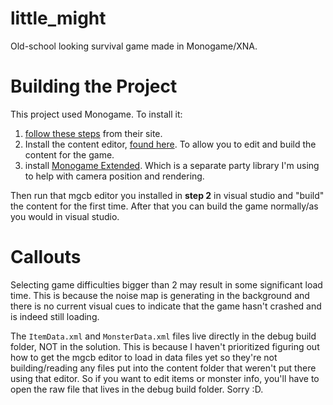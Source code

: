 # little_might
Old-school looking survival game made in Monogame/XNA.

# Building the Project
This project used Monogame. To install it:

1. [follow these steps](https://docs.monogame.net/articles/getting_started/1_setting_up_your_development_environment_windows.html) from their site.
2. Install the content editor, [found here](https://docs.monogame.net/articles/tools/mgcb_editor.html). To allow you to edit and build the content for the game.
3. install [Monogame Extended](https://www.monogameextended.net/). Which is a separate party library I'm using to help with camera position and rendering.

Then run that mgcb editor you installed in **step 2** in visual studio and "build" the content for the first time. After that you can build the game normally/as you would in visual studio.

# Callouts
Selecting game difficulties bigger than 2 may result in some significant load time. This is because the noise map is generating in the background and there is no current visual cues to indicate that the game hasn't crashed and is indeed still loading.

The ``ItemData.xml`` and ``MonsterData.xml`` files live directly in the debug build folder, NOT in the solution. This is because I haven't prioritized figuring out how to get the mgcb editor to load in data files yet so they're not building/reading any files put into the content folder that weren't put there using that editor. So if you want to edit items or monster info, you'll have to open the raw file that lives in the debug build folder. Sorry :D.
